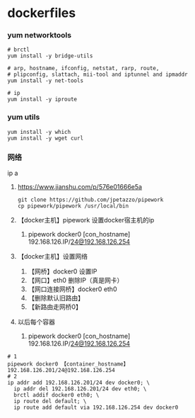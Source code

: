 # dockerfiles




### yum networktools
```shell
# brctl 
yum install -y bridge-utils

# arp, hostname, ifconfig, netstat, rarp, route, 
# plipconfig, slattach, mii-tool and iptunnel and ipmaddr
yum install -y net-tools

# ip
yum install -y iproute
```


### yum utils
```shell
yum install -y which
yum install -y wget curl
```


### 网络
ip a

1. https://www.jianshu.com/p/576e01666e5a
    ```shell
    git clone https://github.com/jpetazzo/pipework
    cp pipework/pipework /usr/local/bin 
    ```
2. 【docker主机】pipework 设置docker宿主机的ip
   1. pipework docker0 [con_hostname] 192.168.126.IP/24@192.168.126.254
3. 【docker主机】设置网络
   1. 【网桥】docker0 设置IP
   2. 【网口】eth0 删除IP（真是网卡）
   3. 【网口连接网桥】docker0 eth0
   4. 【删除默认旧路由】
   5. 【新路由走网桥0】

4. 以后每个容器
   1. pipework docker0 [con_hostname] 192.168.126.IP/24@192.168.126.254

```shell
# 1
pipework docker0 【container_hostname】 192.168.126.201/24@192.168.126.254
# 2
ip addr add 192.168.126.201/24 dev docker0; \
  ip addr del 192.168.126.201/24 dev eth0; \
  brctl addif docker0 eth0; \
  ip route del default; \
  ip route add default via 192.168.126.254 dev docker0
```